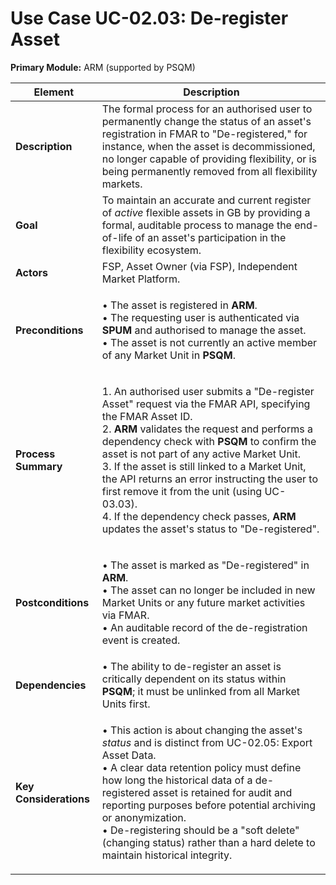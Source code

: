 # Use Case UC-02.03: De-register Asset

**Primary Module:** ARM (supported by PSQM)

| Element                | Description                                                                                                                                                                                                                                                                                                                                                                                                                                                                                                                                                |
| ---------------------- | ---------------------------------------------------------------------------------------------------------------------------------------------------------------------------------------------------------------------------------------------------------------------------------------------------------------------------------------------------------------------------------------------------------------------------------------------------------------------------------------------------------------------------------------------------------- |
| **Description**        | The formal process for an authorised user to permanently change the status of an asset's registration in FMAR to "De-registered," for instance, when the asset is decommissioned, no longer capable of providing flexibility, or is being permanently removed from all flexibility markets.                                                                                                                                                                                                                                                                |
| **Goal**               | To maintain an accurate and current register of _active_ flexible assets in GB by providing a formal, auditable process to manage the end-of-life of an asset's participation in the flexibility ecosystem.                                                                                                                                                                                                                                                                                                                                                |
| **Actors**             | FSP, Asset Owner (via FSP), Independent Market Platform.                                                                                                                                                                                                                                                                                                                                                                                                                                                                                                   |
| **Preconditions**      | <p>• The asset is registered in <strong>ARM</strong>.<br>• The requesting user is authenticated via <strong>SPUM</strong> and authorised to manage the asset.<br>• The asset is not currently an active member of any Market Unit in <strong>PSQM</strong>.</p>                                                                                                                                                                                                                                                                                            |
| **Process Summary**    | <p>1. An authorised user submits a "De-register Asset" request via the FMAR API, specifying the FMAR Asset ID.<br>2. <strong>ARM</strong> validates the request and performs a dependency check with <strong>PSQM</strong> to confirm the asset is not part of any active Market Unit.<br>3. If the asset is still linked to a Market Unit, the API returns an error instructing the user to first remove it from the unit (using UC-03.03).<br>4. If the dependency check passes, <strong>ARM</strong> updates the asset's status to "De-registered".</p> |
| **Postconditions**     | <p>• The asset is marked as "De-registered" in <strong>ARM</strong>.<br>• The asset can no longer be included in new Market Units or any future market activities via FMAR.<br>• An auditable record of the de-registration event is created.</p>                                                                                                                                                                                                                                                                                                          |
| **Dependencies**       | • The ability to de-register an asset is critically dependent on its status within **PSQM**; it must be unlinked from all Market Units first.                                                                                                                                                                                                                                                                                                                                                                                                              |
| **Key Considerations** | <p>• This action is about changing the asset's <em>status</em> and is distinct from UC-02.05: Export Asset Data.<br>• A clear data retention policy must define how long the historical data of a de-registered asset is retained for audit and reporting purposes before potential archiving or anonymization.<br>• De-registering should be a "soft delete" (changing status) rather than a hard delete to maintain historical integrity.</p>                                                                                                            |

